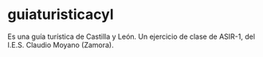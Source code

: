 # guiaturisticacyl
Es una guía turística de Castilla y León. Un ejercicio de clase de ASIR-1, del I.E.S. Claudio Moyano (Zamora).
